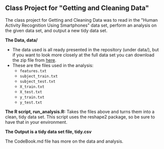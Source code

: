 ## Class Project for "Getting and Cleaning Data"

The class project for Getting and Cleaning Data was to read in the "Human Activity Recognition Using Smartphones" data set, perform an analysis on the given data set, and output a new tidy data set.

**The Data, data/**

* The data used is all ready presented in the repository (under data/), but if you want to look more closely at the full data set you can download the zip file from [here](https://d396qusza40orc.cloudfront.net/getdata%2Fprojectfiles%2FUCI%20HAR%20Dataset.zip).
* These are the files used in the analysis:
	* `features.txt`
	* `subject_train.txt`
	* `subject_test.txt`
	* `X_train.txt`
	* `X_test.txt`
	* `y_train.txt`
	* `y_test.txt`

**The R script, run_analysis.R:** Takes the files above and turns them into a clean, tidy data set. This script uses the reshape2 package, so be sure to have that in your environment.

**The Output is a tidy data set file, tidy.csv**

The CodeBook.md file has more on the data and analysis.